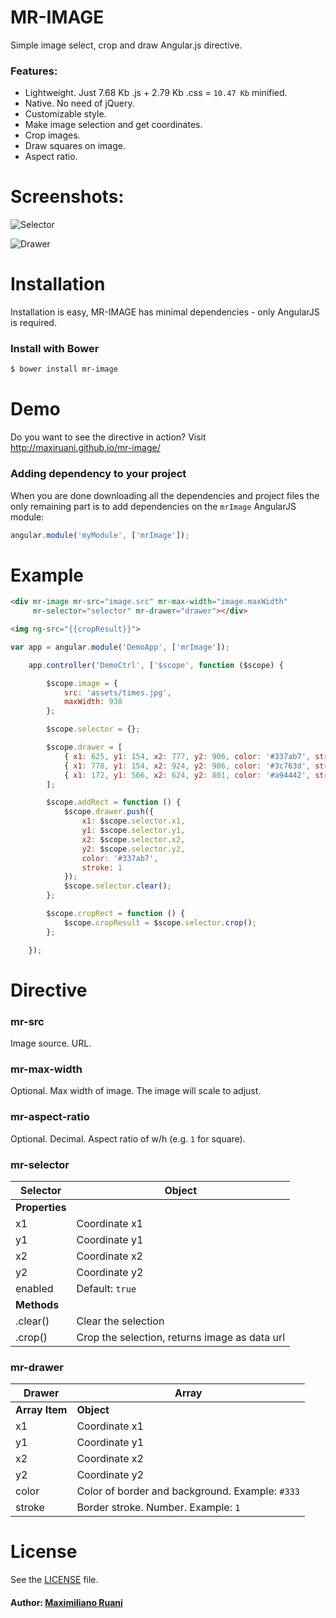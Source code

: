 # MR-IMAGE

Simple image select, crop and draw Angular.js directive.

### Features:

 * Lightweight. Just 7.68 Kb .js + 2.79 Kb .css = `10.47 Kb` minified.
 * Native. No need of jQuery.
 * Customizable style.
 * Make image selection and get coordinates.
 * Crop images.
 * Draw squares on image.
 * Aspect ratio.

# Screenshots:

![Selector](https://raw.github.com/maxiruani/mr-image/master/misc/screenshots/1.png "Selector")

![Drawer](https://raw.github.com/maxiruani/mr-image/master/misc/screenshots/2.png "Drawer")

# Installation

Installation is easy, MR-IMAGE has minimal dependencies - only AngularJS is required.

### Install with Bower
```sh
$ bower install mr-image
```

# Demo

Do you want to see the directive in action? Visit http://maxiruani.github.io/mr-image/

### Adding dependency to your project

When you are done downloading all the dependencies and project files the only remaining part is to add dependencies on the `mrImage` AngularJS module:

```js
angular.module('myModule', ['mrImage']);
```

# Example

```html
<div mr-image mr-src="image.src" mr-max-width="image.maxWidth"
     mr-selector="selector" mr-drawer="drawer"></div>

<img ng-src="{{cropResult}}">
```

```js
var app = angular.module('DemoApp', ['mrImage']);

    app.controller('DemoCtrl', ['$scope', function ($scope) {

        $scope.image = {
            src: 'assets/times.jpg',
            maxWidth: 938
        };

        $scope.selector = {};

        $scope.drawer = [
            { x1: 625, y1: 154, x2: 777, y2: 906, color: '#337ab7', stroke: 1 },
            { x1: 778, y1: 154, x2: 924, y2: 906, color: '#3c763d', stroke: 1 },
            { x1: 172, y1: 566, x2: 624, y2: 801, color: '#a94442', stroke: 1 }
        ];

        $scope.addRect = function () {
            $scope.drawer.push({
                x1: $scope.selector.x1,
                y1: $scope.selector.y1,
                x2: $scope.selector.x2,
                y2: $scope.selector.y2,
                color: '#337ab7',
                stroke: 1
            });
            $scope.selector.clear();
        };

        $scope.cropRect = function () {
            $scope.cropResult = $scope.selector.crop();
        };

    });
```

# Directive

### mr-src
Image source. URL.

### mr-max-width
Optional. Max width of image. The image will scale to adjust.

### mr-aspect-ratio
Optional. Decimal. Aspect ratio of w/h (e.g. `1` for square).

### mr-selector

Selector       | Object
-------------- | -------------
**Properties** |
x1             | Coordinate x1
y1             | Coordinate y1
x2             | Coordinate x2
y2             | Coordinate y2
enabled        | Default: `true`
**Methods**    |
.clear()       | Clear the selection
.crop()        | Crop the selection, returns image as data url


### mr-drawer

Drawer         | Array
-------------  | ---------
**Array Item** | **Object**
x1             | Coordinate x1
y1             | Coordinate y1
x2             | Coordinate x2
y2             | Coordinate y2
color          | Color of border and background. Example: `#333`
stroke         | Border stroke. Number. Example: `1`

# License

See the [LICENSE](https://github.com/maxiruani/mr-image/blob/master/LICENSE) file.

#### Author: [Maximiliano Ruani](http://github.com/maxiruani)
